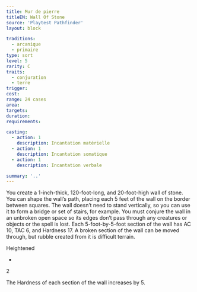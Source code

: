 ```yaml
---
title: Mur de pierre
titleEN: Wall Of Stone
source: 'Playtest Pathfinder'
layout: block

traditions:
  - arcanique
  - primaire
type: sort
level: 5
rarity: C
traits:
  - conjuration
  - terre
trigger: 
cost: 
range: 24 cases
area: 
targets: 
duration: 
requirements: 

casting:
  - action: 1
    description: Incantation matérielle
  - action: 1
    description: Incantation somatique
  - action: 1
    description: Incantation verbale

summary: '..'
---
```

You create a 1-inch-thick, 120-foot-long, and 20-foot-high wall of stone. You can shape the wall’s path, placing each 5 feet of the wall on the border between squares. The wall doesn’t need to stand vertically, so you can use it to form a bridge or set of stairs, for example. You must conjure the wall in an unbroken open space so its edges don’t pass through any creatures or objects or the spell is lost. Each 5-foot-by-5-foot section of the wall has AC 10, TAC 6, and Hardness 17. A broken section of the wall can be moved through, but rubble created from it is difficult terrain.

Heightened

-

2

The Hardness of each section of the wall increases by 5.